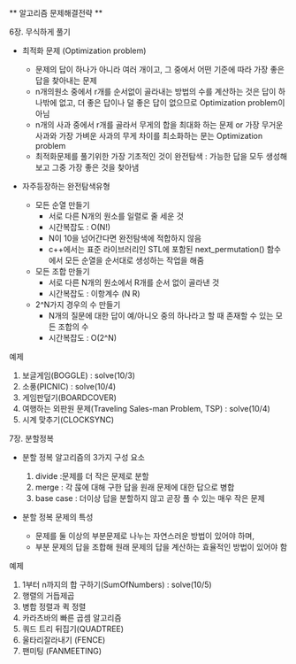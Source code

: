 ** 알고리즘 문제해결전략 **

6장. 무식하게 풀기
* 최적화 문제 (Optimization problem)
	* 문제의 답이 하나가 아니라 여러 개이고, 그 중에서 어떤 기준에 따라 가장 좋은 답을 찾아내는 문제
	* n개의원소 중에서 r개를 순서없이 골라내는 방법의 수를 계산하는 것은 답이 하나밖에 없고, 더 좋은 답이나 덜 좋은 답이 없으므로 Optimization problem이 아님
	* n개의 사과 중에서 r개를 골라서 무게의 합을 최대화 하는 문제 or 가장 무거운 사과와 가장 가벼운 사과의 무게 차이를 최소화하는 문는 Optimization problem
	* 최적화문제를 풀기위한 가장 기초적인 것이 완전탐색 : 가능한 답을 모두 생성해 보고 그중 가장 좋은 것을 찾아냄

* 자주등장하는 완전탐색유형
	* 모든 순열 만들기
		* 서로 다른 N개의 원소를 일렬로 줄 세운 것
		* 시간복잡도 : O(N!)
		* N이 10을 넘어간다면 완전탐색에 적합하지 않음
		* c++에서는 표준 라이브러리인 STL에 포함된 next_permutation() 함수에서 모든 순열을 순서대로 생성하는 작업을 해줌
	* 모든 조합 만들기
		* 서로 다른 N개의 원소에서 R개를 순서 없이 골라낸 것
		* 시간복잡도 : 이항계수 (N R)
	* 2^N가지 경우의 수 만들기
		* N개의 질문에 대한 답이 예/아니오 중의 하나라고 할 때 존재할 수 있는 모든 조합의 수
		* 시간복잡도 : O(2^N)

예제 <br/>
1. 보글게임(BOGGLE) : solve(10/3)
2. 소풍(PICNIC) : solve(10/4) 
3. 게임판덮기(BOARDCOVER) 
4. 여행하는 외판원 문제(Traveling Sales-man Problem, TSP) : solve(10/4)
5. 시계 맞추기(CLOCKSYNC)

7장. 분할정복
* 분할 정복 알고리즘의 3가지 구성 요소
	1. divide :문제를 더 작은 문제로 분할
	2. merge : 각 묹에 대해 구한 답을 원래 문제에 대한 답으로 병합
	3. base case : 더이상 답을 분할하지 않고 곧장 풀 수 있는 매우 작은 문제

* 분할 정복 문제의 특성
	* 문제를 둘 이상의 부분문제로 나누는 자연스러운 방법이 있어야 하며,
	* 부분 문제의 답을 조합해 원래 문제의 답을 계산하는 효율적인 방법이 있어야 함
	
예제 <br/>
1. 1부터 n까지의 합 구하기(SumOfNumbers) : solve(10/5)
2. 행렬의 거듭제곱
3. 병합 정렬과 퀵 정렬
4. 카라츠바의 빠른 곱셈 알고리즘
5. 쿼드 트리 뒤집기(QUADTREE)
6. 울타리잘라내기 (FENCE)
7. 팬미팅 (FANMEETING)

